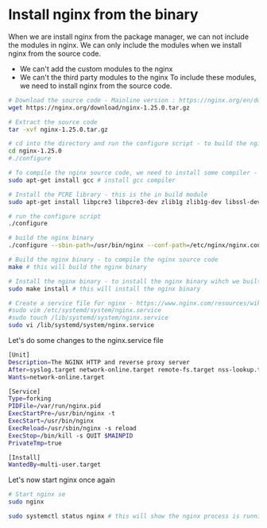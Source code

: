 

# Install nginx from the binary

When we are install nginx from the package manager, we can not include the modules in nginx. We can only include the modules when we install nginx from the source code. 
- We can't add the custom modules to the nginx 
- We can't the third party modules to the nginx 
To include these modules, we need to install nginx from the source code. 

```bash
# Download the source code - Mainline version : https://nginx.org/en/download.html 
wget https://nginx.org/download/nginx-1.25.0.tar.gz

# Extract the source code
tar -xvf nginx-1.25.0.tar.gz

# cd into the directory and run the configure script - to build the nginx binary with the modules ()
cd nginx-1.25.0
#./configure 

# To compile the nginx source code, we need to install some compiler - the gcc compiler
sudo apt-get install gcc # install gcc compiler

# Install the PCRE library - this is the in build module
sudo apt-get install libpcre3 libpcre3-dev zlib1g zlib1g-dev libssl-dev make # install the PCRE library

# run the configure script 
./configure

# build the nginx binary
./configure --sbin-path=/usr/bin/nginx --conf-path=/etc/nginx/nginx.conf --pid-path=/var/run/nginx.pid --error-log-path=/var/log/nginx/error.log --http-log-path=/var/log/nginx/access.log --with-pcre --with-http_ssl_module

# Build the nginx binary - to compile the nginx source code
make # this will build the nginx binary

# Install the nginx binary - to install the nginx binary wihch we built from the source code
sudo make install # this will install the nginx binary

# Create a service file for nginx - https://www.nginx.com/resources/wiki/start/topics/examples/systemd/ 
#sudo vim /etc/systemd/system/nginx.service
#sudo touch /lib/systemd/system/nginx.service
sudo vi /lib/systemd/system/nginx.service
```

Let's do some changes to the nginx.service file
```bash
[Unit]
Description=The NGINX HTTP and reverse proxy server
After=syslog.target network-online.target remote-fs.target nss-lookup.target
Wants=network-online.target

[Service]
Type=forking
PIDFile=/var/run/nginx.pid
ExecStartPre=/usr/bin/nginx -t
ExecStart=/usr/bin/nginx
ExecReload=/usr/sbin/nginx -s reload
ExecStop=/bin/kill -s QUIT $MAINPID
PrivateTmp=true

[Install]
WantedBy=multi-user.target
```

Let's now start nginx once again
```bash
# Start nginx se
sudo nginx

sudo systemctl status nginx # this will show the nginx process is running
```